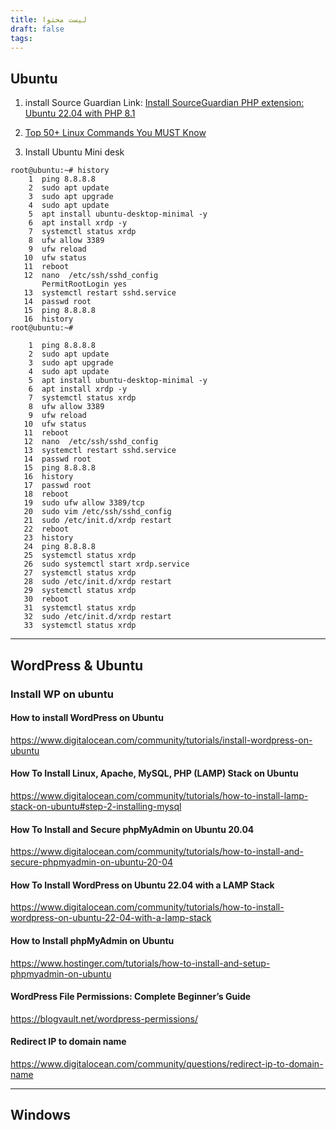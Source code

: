 ```yaml
---
title: لیست محتوا
draft: false
tags:
---
```


## Ubuntu

1. install Source Guardian
Link: [Install SourceGuardian PHP extension: Ubuntu 22.04 with PHP 8.1 ](https://helpdesk.vimp.com/en/knowledgebase-faq/article/install-sourceguardian-php-extension-ubuntu-22-04-with-php-8-1)

2. [Top 50+ Linux Commands You MUST Know](https://www.digitalocean.com/community/tutorials/linux-commands)


2. Install Ubuntu Mini desk

```
root@ubuntu:~# history
    1  ping 8.8.8.8
    2  sudo apt update
    3  sudo apt upgrade
    4  sudo apt update
    5  apt install ubuntu-desktop-minimal -y
    6  apt install xrdp -y
    7  systemctl status xrdp
    8  ufw allow 3389
    9  ufw reload
   10  ufw status
   11  reboot
   12  nano  /etc/ssh/sshd_config
	   PermitRootLogin yes
   13  systemctl restart sshd.service
   14  passwd root
   15  ping 8.8.8.8
   16  history
root@ubuntu:~#

```

```
    1  ping 8.8.8.8
    2  sudo apt update
    3  sudo apt upgrade
    4  sudo apt update
    5  apt install ubuntu-desktop-minimal -y
    6  apt install xrdp -y
    7  systemctl status xrdp
    8  ufw allow 3389
    9  ufw reload
   10  ufw status
   11  reboot
   12  nano  /etc/ssh/sshd_config
   13  systemctl restart sshd.service
   14  passwd root
   15  ping 8.8.8.8
   16  history
   17  passwd root
   18  reboot
   19  sudo ufw allow 3389/tcp
   20  sudo vim /etc/ssh/sshd_config
   21  sudo /etc/init.d/xrdp restart
   22  reboot
   23  history
   24  ping 8.8.8.8
   25  systemctl status xrdp
   26  sudo systemctl start xrdp.service
   27  systemctl status xrdp
   28  sudo /etc/init.d/xrdp restart
   29  systemctl status xrdp
   30  reboot
   31  systemctl status xrdp
   32  sudo /etc/init.d/xrdp restart
   33  systemctl status xrdp

```

---
## WordPress & Ubuntu
### Install WP on ubuntu

#### How to install WordPress on Ubuntu
https://www.digitalocean.com/community/tutorials/install-wordpress-on-ubuntu

#### How To Install Linux, Apache, MySQL, PHP (LAMP) Stack on Ubuntu
https://www.digitalocean.com/community/tutorials/how-to-install-lamp-stack-on-ubuntu#step-2-installing-mysql

#### How To Install and Secure phpMyAdmin on Ubuntu 20.04
https://www.digitalocean.com/community/tutorials/how-to-install-and-secure-phpmyadmin-on-ubuntu-20-04

#### How To Install WordPress on Ubuntu 22.04 with a LAMP Stack
https://www.digitalocean.com/community/tutorials/how-to-install-wordpress-on-ubuntu-22-04-with-a-lamp-stack

#### How to Install phpMyAdmin on Ubuntu
https://www.hostinger.com/tutorials/how-to-install-and-setup-phpmyadmin-on-ubuntu


#### WordPress File Permissions: Complete Beginner’s Guide
https://blogvault.net/wordpress-permissions/


#### Redirect IP to domain name
https://www.digitalocean.com/community/questions/redirect-ip-to-domain-name



---
## Windows
